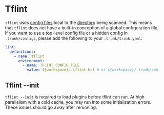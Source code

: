 # Tflint

`tflint` uses
[config files](https://github.com/terraform-linters/tflint/blob/master/docs/user-guide/config.md)
local to the
[directory](https://github.com/terraform-linters/tflint/blob/master/docs/user-guide/working-directory.md)
being scanned. This means that `tflint` does not have a built-in conception of a global
configuration file. If you want to use a top-level config file or a hidden config in
`.trunk/configs`, please add the following to your `.trunk/trunk.yaml`:

```yaml
lint:
  definitions:
    - name: tflint
      environment:
        - name: TFLINT_CONFIG_FILE
          value: ${workspace}/.tflint.hcl # or ${workspace}/.trunk/configs/.tflint.hcl
```

## Tflint --init

`tflint --init` is required to load plugins before tflint can run. At high parallelism with a cold
cache, you may run into some initialization errors. These issues should go away after rerunning.
